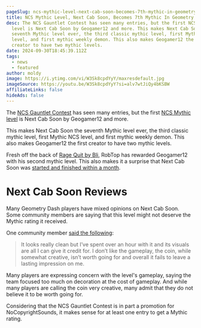 ```yaml
---
pageSlug: ncs-mythic-level-next-cab-soon-becomes-7th-mythic-in-geometry-dash
title: NCS Mythic Level, Next Cab Soon, Becomes 7th Mythic In Geometry Dash
desc: The NCS Gauntlet Contest has seen many entries, but the first NCS Mythic
  level is Next Cab Soon by Geogamer12 and more. This makes Next Cab Soon the
  seventh Mythic level ever, the third classic mythic level, first Mythic NCS
  level, and first mythic weekly demon. This also makes Geogamer12 the first
  creator to have two mythic levels.
date: 2024-09-30T18:45:39.112Z
tags:
  - news
  - featured
author: moldy
image: https://i.ytimg.com/vi/W3Sk8cpdYyY/maxresdefault.jpg
imageSource: https://youtu.be/W3Sk8cpdYyY?si=alv7wtJiQy4bKSBW
affiliateLinks: false
hideAds: false
---
```

The [NCS Gauntlet Contest](/posts/robtop-announces-geometry-dash-ncs-gauntlet-contest-with-3500-in-cash-prizes/) has seen many entries, but the first [NCS Mythic level](/posts/ncs-added-to-geometry-dash-music-library/) is Next Cab Soon by Geogamer12 and more.

This makes Next Cab Soon the seventh Mythic level ever, the third classic mythic level, first Mythic NCS level, and first mythic weekly demon. This also makes Geogamer12 the first creator to have two mythic levels.

Fresh off the back of [Rage Quit by Bli](/posts/rage-quit-by-bli-becomes-first-easy-mythic-level-in-geometry-dash/), RobTop has rewarded Geogamer12 with his second mythic level. This also makes it a surprise that Next Cab Soon was [started and finished within a month](https://youtu.be/-49I4WjHrys?si=GG7FXt-JvhNS7kw8).

# Next Cab Soon Reviews

Many Geometry Dash players have mixed opinions on Next Cab Soon. Some community members are saying that this level might not deserve the Mythic rating it received.

One community member [said the following](https://www.reddit.com/r/geometrydash/comments/1fskidz/comment/lpllvr4/?utm_source=share&utm_medium=web3x&utm_name=web3xcss&utm_term=1&utm_content=share_button):

> It looks really clean but I’ve spent over an hour with it and its visuals are all I can give it credit for. I don’t like the gameplay, the coin, while somewhat creative, isn’t worth going for and overall it fails to leave a lasting impression on me.

Many players are expressing concern with the level's gameplay, saying the team focused too much on decoration at the cost of gameplay. And while many players are calling the coin very creative, many admit that they do not believe it to be worth going for.

Considering that the NCS Gauntlet Contest is in part a promotion for NoCopyrightSounds, it makes sense for at least one entry to get a Mythic rating.